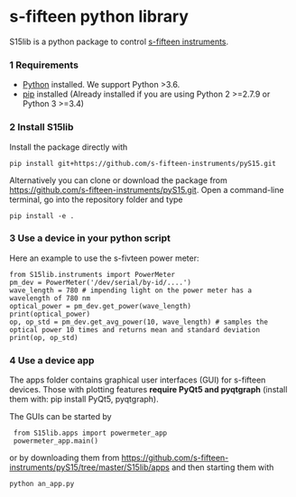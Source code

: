 # s-fifteen python library
S15lib is a python package to control [s-fifteen instruments](https://s-fifteen.com/).

### 1 Requirements
- [Python](https://www.python.org) installed.  We support Python >3.6.
- [pip](https://pypi.org/project/pip/) installed (Already installed if you are using Python 2 >=2.7.9 or Python 3 >=3.4)

### 2 Install S15lib
Install the package directly with
 
    pip install git+https://github.com/s-fifteen-instruments/pyS15.git

Alternatively you can clone or download the package from https://github.com/s-fifteen-instruments/pyS15.git.
Open a command-line terminal, go into the repository folder and type
  
    pip install -e .
    

    
### 3 Use a device in your python script
Here an example to use the s-fivteen power meter:

    from S15lib.instruments import PowerMeter
    pm_dev = PowerMeter('/dev/serial/by-id/....')
    wave_length = 780 # impending light on the power meter has a wavelength of 780 nm
    optical_power = pm_dev.get_power(wave_length)
    print(optical_power)
    op, op_std = pm_dev.get_avg_power(10, wave_length) # samples the optical power 10 times and returns mean and standard deviation
    print(op, op_std)
    
 ### 4 Use a device app
 The apps folder contains graphical user interfaces (GUI) for s-fifteen devices.
 Those with plotting features __require PyQt5 and pyqtgraph__ (install them with:  pip install PyQt5, pyqtgraph).
 
 The GUIs can be started by 
 
     from S15lib.apps import powermeter_app
     powermeter_app.main()
  
 or by downloading them from https://github.com/s-fifteen-instruments/pyS15/tree/master/S15lib/apps and then starting them with
 
    python an_app.py
 
